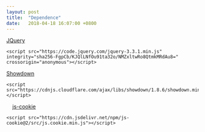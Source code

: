 ```yaml
---
layout: post
title:  "Dependence"
date:   2018-04-18 16:07:00 +0800
---
```


[JQuery](https://jquery.com/)

    <script src="https://code.jquery.com/jquery-3.3.1.min.js" integrity="sha256-FgpCb/KJQlLNfOu91ta32o/NMZxltwRo8QtmkMRdAu8=" crossorigin="anonymous"></script>

[Showdown](http://showdownjs.com/)

    <script src="https://cdnjs.cloudflare.com/ajax/libs/showdown/1.8.6/showdown.min.js"></script>
    
[js-cookie](https://github.com/js-cookie/js-cookie)

    <script src="https://cdn.jsdelivr.net/npm/js-cookie@2/src/js.cookie.min.js"></script>

